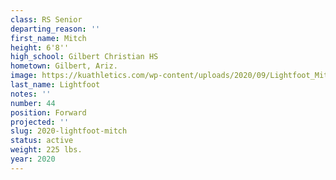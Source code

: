 ```yaml
---
class: RS Senior
departing_reason: ''
first_name: Mitch
height: 6'8''
high_school: Gilbert Christian HS
hometown: Gilbert, Ariz.
image: https://kuathletics.com/wp-content/uploads/2020/09/Lightfoot_Mitch_09082020-600x500.jpg
last_name: Lightfoot
notes: ''
number: 44
position: Forward
projected: ''
slug: 2020-lightfoot-mitch
status: active
weight: 225 lbs.
year: 2020
---
```

